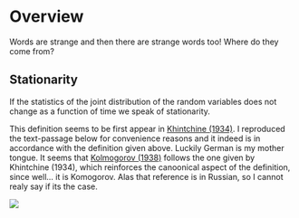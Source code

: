 
# Overview
Words are strange and then there are strange words too! Where do they come from?


## Stationarity 
If the statistics of the joint distribution of the random variables does not change as a function of time we speak of stationarity.  

This definition seems to be first appear in [Khintchine (1934)](https://link.springer.com/article/10.1007/BF01449156). 
I reproduced the text-passage below for convenience reasons and it indeed is in accordance with the definition given above. Luckily German is my mother tongue.
It seems that [Kolmogorov (1938)](http://www.mathnet.ru/php/archive.phtml?wshow=paper&jrnid=rm&paperid=8953&option_lang=eng) follows the one given by 
Khintchine (1934), which reinforces the canoonical aspect of the definition, since well... it is Komogorov. Alas that reference is in Russian, so I cannot realy say if its the case. 

![](https://github.com/danklotz/openNotes/blob/1d4f7cfcb659252c773c6a430a7ac20262e44137/img/khintchine.jpeg)
